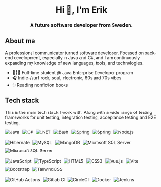 <h1 align="center">Hi 👋, I'm Erik</h1>
<h3 align="center">A future software developer from Sweden. </h3>

## About me
A professional communicator turned software developer. Focused on back-end development, especially in Java and C#, and I am continuously expanding my knowledge of new languages, tools, and technologies.
- 👩🏻‍💻 Full-time student @ Java Enterprise Developer program
- 🎧 Indie-/surf rock, soul, electronic, 60s and 70s vibes
- ✨ Reading nonfiction books

## Tech stack 
<p>This is the main tech stack I work with. Along with a wide range of testing frameworks for unit testing, integration testing, acceptance testing and E2E testing. </p>

<div style="display: flex; flex-wrap: wrap; gap: 10px">
      <img src="https://img.shields.io/badge/Java-%23ED8B00?logo=openjdk&logoColor=white" alt="Java"/>
        <img src="https://img.shields.io/badge/C%23-%23239120?logo=csharp&logoColor=white" alt="C#"/>
    <img src="https://img.shields.io/badge/.NET-5C2D91?logo=.net&logoColor=white" alt=".NET"/>
      <img src="https://img.shields.io/badge/Bash_Script-%23121011?logo=gnu-bash&logoColor=white" alt="Bash"/>
      <img src="https://img.shields.io/badge/Spring-%236DB33F?logo=spring&logoColor=white" alt="Spring"/>
        <img src="https://img.shields.io/badge/Apache%20Maven-C71A36?logo=Apache%20Maven&logoColor=white" alt="Spring"/>
            <img src="https://img.shields.io/badge/Node.js-339933?logo=node.js&logoColor=white" alt="Node.js"/>
</div>
<br>

<div style="display: flex; flex-wrap: wrap; gap: 10px;">
  <img src="https://img.shields.io/badge/Hibernate-59666C?logo=hibernate&logoColor=white" alt="Hibernate"/>
    <img src="https://img.shields.io/badge/MySQL-4479A1?logo=mysql&logoColor=white" alt="MySQL"/>
      <img src="https://img.shields.io/badge/MongoDB-47A248?logo=mongodb&logoColor=white" alt="MongoDB"/>
      <img src="https://img.shields.io/badge/Microsoft%20SQL%20Server-CC2927?logo=microsoft%20sql%20server&logoColor=white" alt="Microsoft SQL Server"/>
       <img src="https://img.shields.io/badge/SQLite-%2307405e?logo=sqlite&badge/logoColor=white" alt="Microsoft SQL Server"/>
</div>
<br>

<div style="display: flex; flex-wrap: wrap; gap: 10px;">
    <img src="https://img.shields.io/badge/JavaScript-%23323330?logo=javascript&logoColor=%23F7DF1E" alt="JavaScript"/>
     <img src="https://img.shields.io/badge/TypeScript-%23007ACC.svg?logo=typescript&logoColor=white" alt="TypeScript"/>
    <img src="https://img.shields.io/badge/HTML5-E34F26?logo=html5&logoColor=white" alt="HTML5"/>
    <img src="https://img.shields.io/badge/CSS3-1572B6?logo=css3&logoColor=white" alt="CSS3"/>
      <img src="https://img.shields.io/badge/Vue.js-%2335495e?logo=vuedotjs&logoColor=%234FC08D" alt="Vue.js"/>
        <img src="https://img.shields.io/badge/vite-%23646CFF?logo=vite&logoColor=white" alt="Vite"/>
    <img src="https://img.shields.io/badge/Bootstrap-7952B3?logo=bootstrap&logoColor=white" alt="Bootstrap"/>
    <img src="https://img.shields.io/badge/TailwindCSS-06B6D4?logo=tailwindcss&logoColor=white" alt="TailwindCSS"/>
</div>
<br>

<div style="display: flex; flex-wrap: wrap; gap: 10px;">
    <img src="https://img.shields.io/badge/GitHub_Actions-2088FF?logo=github-actions&logoColor=white" alt="GitHub Actions"/>
   <img src="https://img.shields.io/badge/Gitlab%20CI-%23181717?logo=gitlab&logoColor=white" alt="Gitlab CI"/>
    <img src="https://img.shields.io/badge/CircleCI-343434?logo=circleci&logoColor=white" alt="CircleCI"/>
          <img src="https://img.shields.io/badge/Docker-2496ED?logo=docker&logoColor=white" alt="Docker"/>
   <img src="https://img.shields.io/badge/jenkins-%232C5263?logo=jenkins&logoColor=white" alt="Jenkins"/>
</div>
</div>

